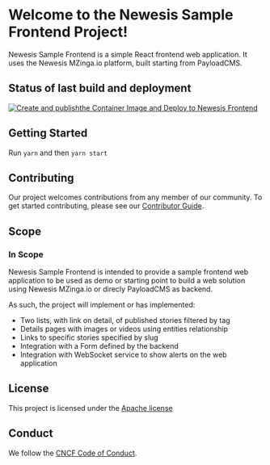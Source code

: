 # Welcome to the Newesis Sample Frontend Project!

<!-- Mission Statement -->
<!-- More information about crafting your mission statement with examples -->
<!-- https://contribute.cncf.io/maintainers/governance/charter/ -->

Newesis Sample Frontend is a simple React frontend web application. It uses the Newesis MZinga.io platform, built starting from PayloadCMS. 

## Status of last build and deployment

[![Create and publishthe Container Image and Deploy to Newesis Frontend](https://github.com/Newesissrl/newesis-sample-frontend/actions/workflows/newesis-frontend.yml/badge.svg)](https://github.com/Newesissrl/newesis-sample-frontend/actions/workflows/newesis-frontend.yml)

## Getting Started

Run `yarn` and then `yarn start`

## Contributing

Our project welcomes contributions from any member of our community. To get
started contributing, please see our [Contributor Guide](CONTRIBUTING.md).

## Scope


### In Scope

Newesis Sample Frontend is intended to provide a sample frontend web application to be used as demo or starting point to build a web solution using Newesis MZinga.io or direcly PayloadCMS as backend. 

As such, the
project will implement or has implemented:

* Two lists, with link on detail, of published stories filtered by tag
* Details pages with images or videos using entities relationship
* Links to specific stories specified by slug
* Integration with a Form defined by the backend
* Integration with WebSocket service to show alerts on the web application

## License

This project is licensed under the [Apache license](LICENSE)

## Conduct

We follow the [CNCF Code of Conduct](CODE_OF_CONDUCT.md).

